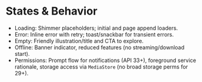 # States & Behavior
- Loading: Shimmer placeholders; initial and page append loaders.
- Error: Inline error with retry; toast/snackbar for transient errors.
- Empty: Friendly illustration/title and CTA to explore.
- Offline: Banner indicator, reduced features (no streaming/download start).
- Permissions: Prompt flow for notifications (API 33+), foreground service rationale, storage access via `MediaStore` (no broad storage perms for 29+).
